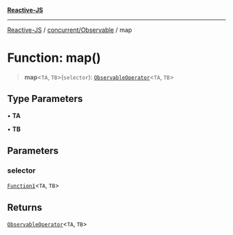 [**Reactive-JS**](../../../README.md)

***

[Reactive-JS](../../../README.md) / [concurrent/Observable](../README.md) / map

# Function: map()

> **map**\<`TA`, `TB`\>(`selector`): [`ObservableOperator`](../type-aliases/ObservableOperator.md)\<`TA`, `TB`\>

## Type Parameters

• **TA**

• **TB**

## Parameters

### selector

[`Function1`](../../../functions/type-aliases/Function1.md)\<`TA`, `TB`\>

## Returns

[`ObservableOperator`](../type-aliases/ObservableOperator.md)\<`TA`, `TB`\>
